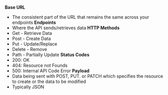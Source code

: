 **Base URL**
- The consistent part of the URL that remains the same across your endpoints
**Endpoints**
- Where the API sends/retrieves data
**HTTP Methods**
- Get - Retrieve Data
- Post - Create Data
- Put - Update/Replace
- Delete - Remove
- Path - Partially Update
**Status Codes**
- 200: OK
- 404: Resource not Founds
- 500: Internal API Code Error
**Payload**
- Data being sent with POST, PUT. or PATCH which specifies the resource to create or the data to be modified
- Typically JSON
